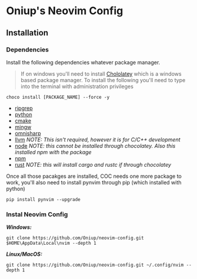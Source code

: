 # Oniup's Neovim Config

## Installation

### Dependencies

Install the following dependencies whatever package manager. 

> If on windows you'll need to install [Chololatey](https://chocolatey.org/) which 
> is a windows based package manager. To install the following you'll need to type
> into the terminal with administration privileges 

```
choco install [PACKAGE_NAME] --force -y
```

* [ripgrep](https://github.com/BurntSushi/ripgrep)
* [python](https://community.chocolatey.org/packages/python/3.11.4)
* [cmake](https://cmake.org/)
* [mingw](https://www.mingw-w64.org/)
* [omnisharp](http://www.omnisharp.net/)
* [llvm]() *NOTE: This isn't required, however it is for C/C++ development*
* [node](https://nodejs.org/en) *NOTE: this cannot be installed through chocolatey. 
  Also this installed npm with the package*
* [npm](https://www.npmjs.com/)
* [rust](https://www.rust-lang.org/) *NOTE: this will install cargo and rustc 
  if through chocolatey*

Once all those pacakges are installed, COC needs one more package to work, you'll 
also need to install pynvim through pip (which installed with python)

```
pip install pynvim --upgrade
```

### Instal Neovim Config

***Windows:***

```
git clone https://github.com/Oniup/neovim-config.git $HOME\AppData\Local\nvim --depth 1
```

***Linux/MacOS:***

```
git clone https://github.com/Oniup/neovim-config.git ~/.config/nvim --depth 1
```
